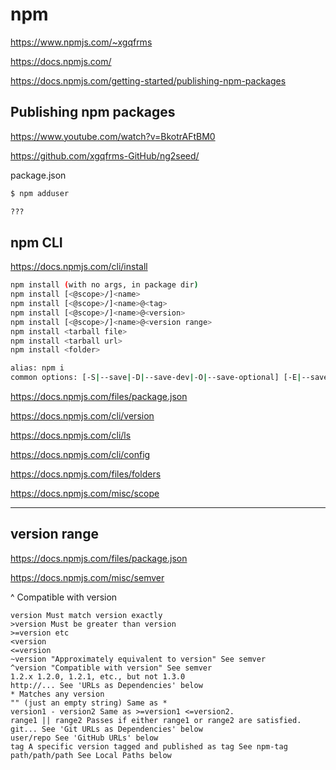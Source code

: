 # npm

https://www.npmjs.com/~xgqfrms  

https://docs.npmjs.com/  

https://docs.npmjs.com/getting-started/publishing-npm-packages  


## Publishing npm packages  
https://www.youtube.com/watch?v=BkotrAFtBM0  


https://github.com/xgqfrms-GitHub/ng2seed/  

package.json 

```sh
$ npm adduser

???

``` 

## npm CLI 

https://docs.npmjs.com/cli/install  

```sh
npm install (with no args, in package dir)
npm install [<@scope>/]<name>
npm install [<@scope>/]<name>@<tag>
npm install [<@scope>/]<name>@<version>
npm install [<@scope>/]<name>@<version range>
npm install <tarball file>
npm install <tarball url>
npm install <folder>

alias: npm i
common options: [-S|--save|-D|--save-dev|-O|--save-optional] [-E|--save-exact] [--dry-run]
``` 



https://docs.npmjs.com/files/package.json  

https://docs.npmjs.com/cli/version  

https://docs.npmjs.com/cli/ls  

https://docs.npmjs.com/cli/config  

https://docs.npmjs.com/files/folders  

https://docs.npmjs.com/misc/scope  


***********************************************************************


## version range

https://docs.npmjs.com/files/package.json  

https://docs.npmjs.com/misc/semver  

^ Compatible with version  

```codes
version Must match version exactly
>version Must be greater than version
>=version etc
<version
<=version
~version "Approximately equivalent to version" See semver
^version "Compatible with version" See semver
1.2.x 1.2.0, 1.2.1, etc., but not 1.3.0
http://... See 'URLs as Dependencies' below
* Matches any version
"" (just an empty string) Same as *
version1 - version2 Same as >=version1 <=version2.
range1 || range2 Passes if either range1 or range2 are satisfied.
git... See 'Git URLs as Dependencies' below
user/repo See 'GitHub URLs' below
tag A specific version tagged and published as tag See npm-tag
path/path/path See Local Paths below
``` 









